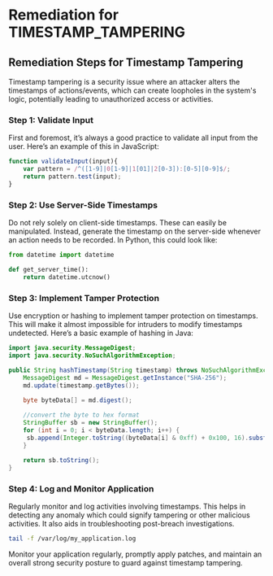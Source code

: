 # Remediation for TIMESTAMP_TAMPERING

## Remediation Steps for Timestamp Tampering

Timestamp tampering is a security issue where an attacker alters the timestamps of actions/events, which can create loopholes in the system's logic, potentially leading to unauthorized access or activities.
 
### Step 1: Validate Input
First and foremost, it’s always a good practice to validate all input from the user. Here’s an example of this in JavaScript:

```javascript
function validateInput(input){
    var pattern = /^([1-9]|0[1-9]|1[01]|2[0-3]):[0-5][0-9]$/;
    return pattern.test(input);
}
```

### Step 2: Use Server-Side Timestamps
Do not rely solely on client-side timestamps. These can easily be manipulated. Instead, generate the timestamp on the server-side whenever an action needs to be recorded. In Python, this could look like:

```python
from datetime import datetime

def get_server_time():
    return datetime.utcnow()
```

### Step 3: Implement Tamper Protection
Use encryption or hashing to implement tamper protection on timestamps. This will make it almost impossible for intruders to modify timestamps undetected. Here’s a basic example of hashing in Java:

```java
import java.security.MessageDigest;
import java.security.NoSuchAlgorithmException;

public String hashTimestamp(String timestamp) throws NoSuchAlgorithmException {
    MessageDigest md = MessageDigest.getInstance("SHA-256");
    md.update(timestamp.getBytes());
    
    byte byteData[] = md.digest();

    //convert the byte to hex format
    StringBuffer sb = new StringBuffer();
    for (int i = 0; i < byteData.length; i++) {
     sb.append(Integer.toString((byteData[i] & 0xff) + 0x100, 16).substring(1));
    }
    
    return sb.toString();
}
```
### Step 4: Log and Monitor Application
Regularly monitor and log activities involving timestamps. This helps in detecting any anomaly which could signify tampering or other malicious activities. It also aids in troubleshooting post-breach investigations. 

```bash
tail -f /var/log/my_application.log 
```

Monitor your application regularly, promptly apply patches, and maintain an overall strong security posture to guard against timestamp tampering.